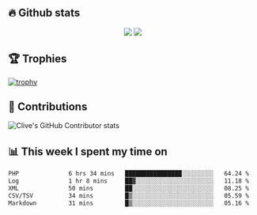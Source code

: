 ## &#128293; Github stats

<!-- GitHub Readme Streak Stats - https://github.com/DenverCoder1/github-readme-streak-stats -->
<p align="center">

<picture>
  <source 
    srcset="https://github-readme-stats.vercel.app/api?username=clivewalkden&count_private=true&show_icons=true&theme=darcula"
    media="(prefers-color-scheme: dark)"
  />
  <source
    srcset="https://github-readme-stats.vercel.app/api?username=clivewalkden&count_private=true&show_icons=true&theme=calm"
    media="(prefers-color-scheme: light), (prefers-color-scheme: no-preference)"
  />
  <img src="https://github-readme-stats.vercel.app/api?username=clivewalkden&count_private=true&show_icons=true&theme=darcula" />
</picture>

<a href="https://git.io/streak-stats" target="_blank">
  <img src="http://github-readme-streak-stats.herokuapp.com?user=clivewalkden&theme=darcula&date_format=j%20M%5B%20Y%5D" />
</a>

</p>

## &#127942; Trophies
[![trophy](https://github-profile-trophy.vercel.app/?username=clivewalkden&theme=onedark)](https://github.com/clivewalkden/github-profile-trophy)

## &#129309; Contributions
![Clive's GitHub Contributor stats](https://github-contributor-stats.vercel.app/api?username=clivewalkden)

## &#128202; This week I spent my time on
<!--START_SECTION:waka-->

```txt
PHP              6 hrs 34 mins   ████████████████░░░░░░░░░   64.24 %
Log              1 hr 8 mins     ██▓░░░░░░░░░░░░░░░░░░░░░░   11.18 %
XML              50 mins         ██░░░░░░░░░░░░░░░░░░░░░░░   08.25 %
CSV/TSV          34 mins         █▒░░░░░░░░░░░░░░░░░░░░░░░   05.59 %
Markdown         31 mins         █▒░░░░░░░░░░░░░░░░░░░░░░░   05.16 %
```

<!--END_SECTION:waka-->
